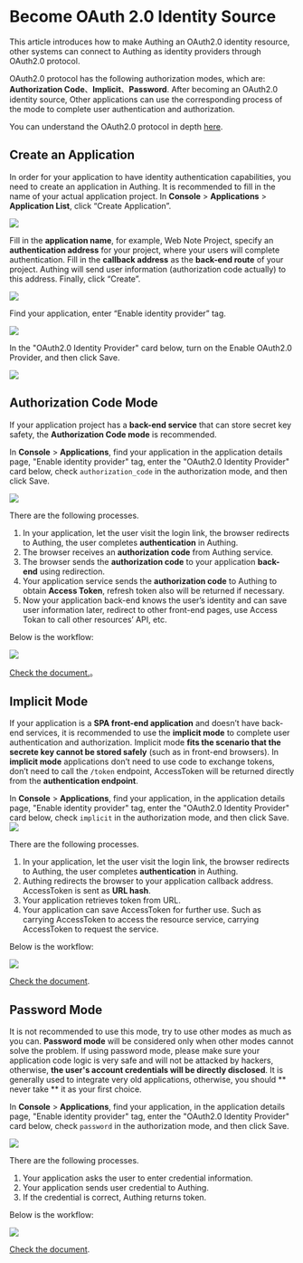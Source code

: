 # Become OAuth 2.0 Identity Source

<LastUpdated/>

This article introduces how to make Authing an OAuth2.0 identity resource, other systems can connect to Authing as identity providers through OAuth2.0 protocol.

OAuth2.0 protocol has the following authorization modes, which are: **Authorization Code**、**Implicit**、**Password**. After becoming an OAuth2.0 identity source, Other applications can use the corresponding process of the mode to complete user authentication and authorization.

You can understand the OAuth2.0 protocol in depth [here](/concepts/oidc/oidc-overview.md).

## Create an Application

In order for your application to have identity authentication capabilities, you need to create an application in Authing. It is recommended to fill in the name of your actual application project. In **Console** > **Applications** > **Application List**, click “Create Application”.

![](~@imagesZhCn/guides/federation/oidc/1-1.png)

Fill in the **application name**, for example, Web Note Project, specify an **authentication address** for your project, where your users will complete authentication. Fill in the **callback address** as the **back-end route** of your project. Authing will send user information (authorization code actually) to this address. Finally, click “Create”.

![](~@imagesZhCn/guides/federation/oidc/1-2.png)

Find your application, enter “Enable identity provider” tag.

![](~@imagesZhCn/guides/federation/oauth/1-1.png)

In the "OAuth2.0 Identity Provider" card below, turn on the Enable OAuth2.0 Provider, and then click Save.

![](~@imagesZhCn/guides/federation/oauth/1-2.png)

## Authorization Code Mode

If your application project has a **back-end service** that can store secret key safety, the **Authorization Code mode** is recommended.

In **Console** > **Applications**, find your application in the application details page, "Enable identity provider" tag, enter the "OAuth2.0 Identity Provider" card below, check `authorization_code` in the authorization mode, and then click Save.

![](~@imagesZhCn/guides/federation/oauth/1-3.png)

There are the following processes.

1. In your application, let the user visit the login link, the browser redirects to Authing, the user completes **authentication** in Authing.
2. The browser receives an **authorization code** from Authing service.
3. The browser sends the **authorization code** to your application **back-end** using redirection.
4. Your application service sends the **authorization code** to Authing to obtain **Access Token**, refresh token also will be returned if necessary.
5. Now your application back-end knows the user’s identity and can save user information later, redirect to other front-end pages, use Access Tokan to call other resources’ API, etc.

Below is the workflow:

![](~@imagesZhCn/guides/federation/oauth/authorization-code-flow.png)

[Check the document.](/federation/oauth2/authorization-code/)。

## Implicit Mode

If your application is a **SPA front-end application** and doesn’t have back-end services, it is recommended to use the **implicit mode** to complete user authentication and authorization. Implicit mode **fits the scenario that the secrete key cannot be stored safely** (such as in front-end browsers). In **implicit mode** applications don’t need to use code to exchange tokens, don’t need to call the `/token` endpoint, AccessToken will be returned directly from the **authentication endpoint**.

In **Console** > **Applications**, find your application, in the application details page, "Enable identity provider" tag, enter the "OAuth2.0 Identity Provider" card below, check `implicit` in the authorization mode, and then click Save.
![](~@imagesZhCn/guides/federation/oauth/1-4.png)

There are the following processes.

1. In your application, let the user visit the login link, the browser redirects to Authing, the user completes **authentication** in Authing.
2. Authing redirects the browser to your application callback address. AccessToken is sent as **URL hash**.
3. Your application retrieves token from URL.
4. Your application can save AccessToken for further use. Such as carrying AccessToken to access the resource service, carrying AccessToken to request the service.

Below is the workflow:

![](~@imagesZhCn/guides/federation/oauth/implicit-flow.png)

[Check the document](/federation/oauth2/implicit).

## Password Mode

It is not recommended to use this mode, try to use other modes as much as you can. **Password mode** will be considered only when other modes cannot solve the problem. If using password mode, please make sure your application code logic is very safe and will not be attacked by hackers, otherwise, **the user's account credentials will be directly disclosed**. It is generally used to integrate very old applications, otherwise, you should ** never take ** it as your first choice.

In **Console** > **Applications**, find your application, in the application details page, "Enable identity provider" tag, enter the "OAuth2.0 Identity Provider" card below, check `password` in the authorization mode, and then click Save.

![](~@imagesZhCn/guides/federation/oauth/1-5.png)

There are the following processes.

1. Your application asks the user to enter credential information.
2. Your application sends user credential to Authing.
3. If the credential is correct, Authing returns token.

Below is the workflow:

![](~@imagesZhCn/guides/federation/oauth/password-flow.png)

[Check the document](/federation/oauth2/password).
